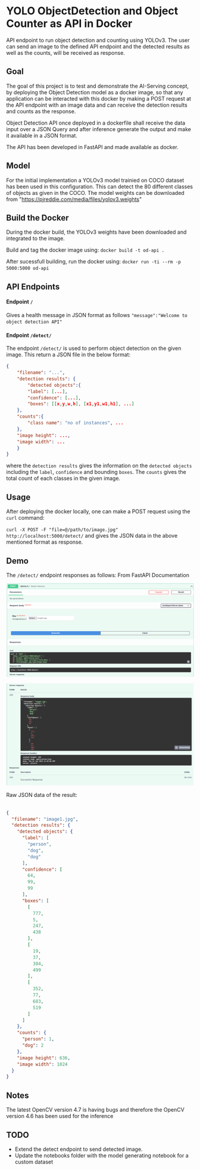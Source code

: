 # YOLO ObjectDetection and Object Counter as API in Docker
API endpoint to run object detection and counting using YOLOv3. The user can send an image to the defined API endpoint and the detected results as well as the counts, will be received as response.


## Goal
The goal of this project is to test and demonstrate the AI-Serving concept, by deploying the Object Detection model as a docker image, so that any application can be interacted with this docker by making a POST request at the API endpoint with an image data and can receive the detection results and counts as the response. 

Object Detection API once deployed in a dockerfile shall receive the data input over a JSON Query and after inference generate the output and make it available in a JSON format.

The API has been developed in FastAPI and made available as docker. 

## Model
For the initial implementation a YOLOv3 model trainied on COCO dataset has been used in this configuration. This can detect the 80 different classes of objects as given in the COCO. The model weights can be downloaded from "https://pjreddie.com/media/files/yolov3.weights"


## Build the Docker
During the docker build, the YOLOv3 weights have been downloaded and integrated to the image. 

Build and tag the docker image using:
`docker build -t od-api .`

After sucessfull building, run the docker using:
`docker run -ti --rm -p 5000:5000 od-api`

## API Endpoints

#### Endpoint `/`

Gives a health message in JSON format as follows
` "message":"Welcome to object detection API" `

#### Endpoint `/detect/`

The endpoint `/detect/` is used to perform object detection on the given image. This return a JSON file in the below format:
```json
{
    "filename": "...",
    "detection results": {
        "detected objects":{
        "label": [...],
        "confidence": [...],
        "boxes": [[x,y,w,h], [x1,y1,w1,h1], ...]
    },
    "counts":{
        "class name": "no of instances", ...
    },
    "image height": ...,
    "image width": ...
    }
}
```

where the  `detection results` gives the information on the `detected objects` including the `label`, `confidence` and bounding `boxes`.  The `counts` gives the total count of each classes in the given image.
 

## Usage
After deploying the docker locally, one can make a POST request using the `curl` command:

`curl -X POST -F "file=@/path/to/image.jpg" http://localhost:5000/detect/` and gives the JSON data in the above mentioned format as response.

## Demo

The `/detect/` endpoint responses as follows: From FastAPI Documentation

![](docs/response1.png)

![](docs/response2.png)

Raw JSON data of the result:

```json

{
  "filename": "image1.jpg",
  "detection results": {
    "detected objects": {
      "label": [
        "person",
        "dog",
        "dog"
      ],
      "confidence": [
        64,
        99,
        99
      ],
      "boxes": [
        [
          777,
          5,
          247,
          438
        ],
        [
          19,
          37,
          304,
          499
        ],
        [
          352,
          77,
          683,
          519
        ]
      ]
    },
    "counts": {
      "person": 1,
      "dog": 2
    },
    "image height": 636,
    "image width": 1024
  }
}

```



## Notes
The latest OpenCV version 4.7 is having bugs and therefore the OpenCV version 4.6 has been used for the inference 

## TODO

- Extend the detect endpoint to send detected image. 
- Update the notebooks folder with the model generating notebook for a custom dataset
